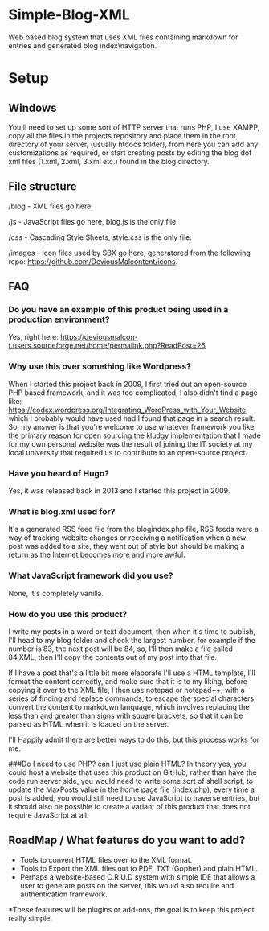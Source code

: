 # Simple-Blog-XML
Web based blog system that uses XML files containing markdown for entries and generated blog index\navigation.

# Setup

## Windows
You'll need to set up some sort of HTTP server that runs PHP, I use XAMPP, copy all the files in the projects repository and place them in the root directory of your server, (usually htdocs folder), from here you can add any customizations as required, or start creating posts by editing the blog dot xml files (1.xml, 2.xml, 3.xml etc.) found in the blog directory.

## File structure
/blog - XML files go here.

/js - JavaScript files go here, blog.js is the only file.

/css - Cascading Style Sheets, style.css is the only file.

/images - Icon files used by SBX go here, generatored from the following repo: https://github.com/DeviousMalcontent/icons.


## FAQ

### Do you have an example of this product being used in a production environment?
Yes, right here: https://deviousmalcon-t.users.sourceforge.net/home/permalink.php?ReadPost=26

### Why use this over something like Wordpress?
When I started this project back in 2009, I first tried out an open-source PHP based framework, and it was too complicated, I also didn't find a page like: https://codex.wordpress.org/Integrating_WordPress_with_Your_Website, which I probably would have used had I found that page in a search result.
So, my answer is that you're welcome to use whatever framework you like, the primary reason for open sourcing the kludgy implementation that I made for my own personal website was the result of joining the IT society at my local university that required us to contribute to an open-source project.

### Have you heard of Hugo?
Yes, it was released back in 2013 and I started this project in 2009.

### What is blog.xml used for? 
It's a generated RSS feed file from the blogindex.php file, RSS feeds were a way of tracking website changes or receiving a notification when a new post was added to a site, they went out of style but should be making a return as the Internet becomes more and more awful.

### What JavaScript framework did you use?
None, it's completely vanilla.

### How do you use this product?
I write my posts in a word or text document, then when it's time to publish, I'll head to my blog folder and check the largest number, for example if the number is 83, the next post will be 84, so, I'll then make a file called 84.XML, then I'll copy the contents out of my post into that file.

If I have a post that's a little bit more elaborate I'll use a HTML template, I'll format the content correctly, and make sure that it is to my liking, before copying it over to the XML file, I then use notepad or notepad++, with a series of finding and replace commands, to escape the special characters, convert the content to markdown language, which involves replacing the less than and greater than signs with square brackets, so that it can be parsed as HTML when it is loaded on the server.

I'll Happily admit there are better ways to do this, but this process works for me.

###Do I need to use PHP? can I just use plain HTML?
In theory yes, you could host a website that uses this product on GitHub, rather than have the code run server side, you would need to write some sort of shell script, to update the MaxPosts value in the home page file (index.php), every time a post is added, you would still need to use JavaScript to traverse entries, but it should also be possible to create a variant of this product that does not require JavaScript at all.

## RoadMap / What features do you want to add?
- Tools to convert HTML files over to the XML format.
- Tools to Export the XML files out to PDF, TXT (Gopher) and plain HTML.
- Perhaps a website-based C.R.U.D system with simple IDE that allows a user to generate posts on the server, this would also require and authentication framework.


*These features will be plugins or add-ons, the goal is to keep this project really simple.
